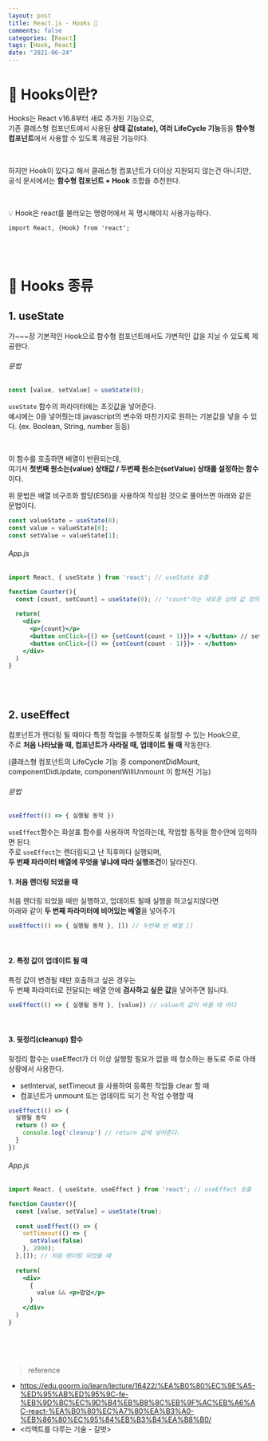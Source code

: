 ```yaml
---
layout: post
title: React.js - Hooks 🎣 
comments: false
categories: [React]
tags: [Hook, React]
date: "2021-06-24"
---
```


# 🎣 Hooks이란?
Hooks는 React v16.8부터 새로 추가된 기능으로,  
기존 클래스형 컴포넌트에서 사용된 **상태 값(state), 여러 LifeCycle 기능**등을
**함수형 컴포넌트**에서 사용할 수 있도록 제공된 기능이다.

<br>

하지만 Hook이 있다고 해서 클래스형 컴포넌트가 더이상 지원되지 않는건 아니지만,  
공식 문서에서는 **함수형 컴포넌트 + Hook** 조합을 추천한다.

<br>

&#128161; Hook은 react를 불러오는 명령어에서 꼭 명시해야지 사용가능하다.  
```
import React, {Hook} from 'react';
```

<br><br>

# 🎣 Hooks 종류

## 1. useState 
가~~~장 기본적인 Hook으로 함수형 컴포넌트에서도 가변적인 값을 지닐 수 있도록 제공한다.

###### 문법

```jsx
const [value, setValue] = useState(0);
```

`useState` 함수의 파라미터에는 초깃값을 넣어준다.  
예시에는 0을 넣어줬는데 javascript의 변수와 마찬가지로 원하는 기본값을 넣을 수 있다. (ex. Boolean, String, number 등등)  

<br>

이 함수를 호출하면 배열이 반환되는데,  
여기서 **첫번째 원소는(value) 상태값 / 두번째 원소는(setValue) 상태를 설정하는 함수**이다.

위 문법은 배열 비구조화 할당(ES6)을 사용하여 작성된 것으로 풀어쓰면 아래와 같은 문법이다.

```javascript
const valueState = useState(0);
const value = valueState[0];
const setValue = valueState[1];
```

###### App.js

```jsx
import React, { useState } from 'react'; // useState 호출

function Counter(){
  const [count, setCount] = useState(0); // "count"라는 새로운 상태 값 정의
  
  return(
    <div>
      <p>{count}</p>
      <button onClick={() => {setCount(count + 1)}}> + </button> // setCount 이용하여 "count" 값 변경
      <button onClick={() => {setCount(count - 1)}}> - </button>
    </div>
  )
}
```
<br><br>


## 2. useEffect
컴포넌트가 렌더링 될 때마다 특정 작업을 수행하도록 설정할 수 있는 Hook으로,  
주로 **처음 나타났을 때, 컴포넌트가 사라질 때, 업데이트 될 때** 작동한다.  
<p class="sub_txt">(클래스형 컴포넌트의 LifeCycle 기능 중 componentDidMount, componentDidUpdate, componentWillUnmount 이 합쳐진 기능)</p>

###### 문법

```jsx
useEffect(() => { 실행될 동작 })
```
`useEffect`함수는 화살표 함수를 사용하여 작업하는데, 작업할 동작을 함수안에 입력하면 된다.  
주로 `useEffect`는 렌더링되고 난 직후마다 실행되며,  
**두 번째 파라미터 배열에 무엇을 넣냐에 따라 실행조건**이 달라진다.


#### 1. 처음 렌더링 되었을 때
처음 렌더링 되었을 때만 실행하고, 업데이트 될때 실행을 하고싶지않다면   
아래와 같이 **두 번째 파라미터에 비어있는 배열**을 넣어주기

```jsx
useEffect(() => { 실행될 동작 }, []) // 두번째 빈 배열 []
```
<br>

#### 2. 특정 값이 업데이트 될 때
특정 값이 변경될 때만 호출하고 싶은 경우는  
두 번째 파라미터로 전달되는 배열 안에 **검사하고 싶은 값**을 넣어주면 됩니다.

```jsx
useEffect(() => { 실행될 동작 }, [value]) // value의 값이 바뀔 때 마다
```
<br>

#### 3. 뒷정리(cleanup) 함수
뒷정리 함수는 useEffect가 더 이상 실행할 필요가 없을 때 청소하는 용도로 주로 아래 상황에서 사용한다.

- setInterval, setTimeout 을 사용하여 등록한 작업들 clear 할 때
- 컴포넌트가 unmount 또는 업데이트 되기 전 작업 수행할 때

```jsx
useEffect(() => { 
  실행될 동작
  return () => {
    console.log('cleanup') // return 값에 넣어준다.
  }
})

```

###### App.js

```jsx
import React, { useState, useEffect } from 'react'; // useEffect 호출

function Counter(){
  const [value, setValue] = useState(true);
  
  const useEffect(() => {
    setTimeout(() => {
      setValue(false)
    }, 2000);
  },[]); // 처음 렌더링 되었을 때
  
  return(
    <div>
      {
        value && <p>팝업</p>
      }
    </div>
  )
}
```


<br><br><br>

> <subtitle>reference</subtitle>

-   <https://edu.goorm.io/learn/lecture/16422/%EA%B0%80%EC%9E%A5-%ED%95%AB%ED%95%9C-fe-%EB%9D%BC%EC%9D%B4%EB%B8%8C%EB%9F%AC%EB%A6%AC-react-%EA%B0%80%EC%A7%80%EA%B3%A0-%EB%86%80%EC%95%84%EB%B3%B4%EA%B8%B0/>
-   <리액트를 다루는 기술 - 길벗>
